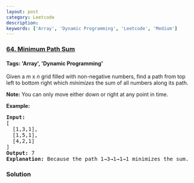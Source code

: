 ```yaml
---
layout: post
category: Leetcode
description: 
keywords: ['Array', 'Dynamic Programming', 'Leetcode', 'Medium']
---
```

### [64. Minimum Path Sum](https://leetcode.com/problems/minimum-path-sum)

#### Tags: 'Array', 'Dynamic Programming'

<div class="content__u3I1 question-content__JfgR"><div><p>Given a <em>m</em> x <em>n</em> grid filled with non-negative numbers, find a path from top left to bottom right which <em>minimizes</em> the sum of all numbers along its path.</p>
<p><strong>Note:</strong> You can only move either down or right at any point in time.</p>
<p><strong>Example:</strong></p>
<pre><strong>Input:</strong>
[
  [1,3,1],
  [1,5,1],
  [4,2,1]
]
<strong>Output:</strong> 7
<strong>Explanation:</strong> Because the path 1→3→1→1→1 minimizes the sum.
</pre>
</div></div>

### Solution
